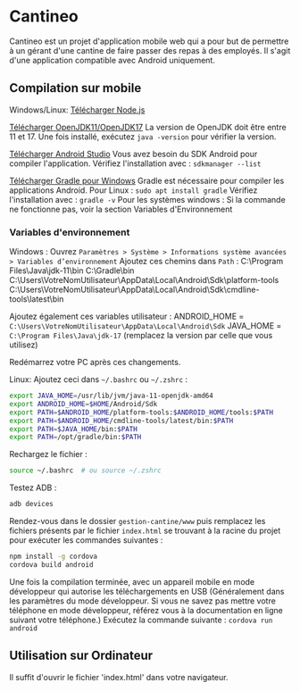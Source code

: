 # Cantineo

Cantineo est un projet d'application mobile web qui a pour but de permettre à un gérant d'une cantine de faire passer des repas à des employés.
Il s'agit d'une application compatible avec Android uniquement.

## Compilation sur mobile
Windows/Linux:
[Télécharger Node.js](https://nodejs.org/en/download)

[Télécharger OpenJDK11/OpenJDK17](https://adoptium.net/)
La version de OpenJDK doit être entre 11 et 17.
Une fois installé, exécutez `java -version` pour vérifier la version.

[Télécharger Android Studio](https://developer.android.com/studio)
Vous avez besoin du SDK Android pour compiler l'application.
Vérifiez l'installation avec : `sdkmanager --list`

[Télécharger Gradle pour Windows](https://gradle.org/install/)
Gradle est nécessaire pour compiler les applications Android.
Pour Linux : `sudo apt install gradle`
Vérifiez l'installation avec : `gradle -v`
Pour les systèmes windows : Si la commande ne fonctionne pas, voir la section Variables d'Environnement

### Variables d'environnement
Windows :
Ouvrez `Paramètres > Système > Informations système avancées > Variables d’environnement`
Ajoutez ces chemins dans `Path` :
C:\Program Files\Java\jdk-11\bin
C:\Gradle\bin
C:\Users\VotreNomUtilisateur\AppData\Local\Android\Sdk\platform-tools
C:\Users\VotreNomUtilisateur\AppData\Local\Android\Sdk\cmdline-tools\latest\bin

Ajoutez également ces variables utilisateur :
ANDROID_HOME = `C:\Users\VotreNomUtilisateur\AppData\Local\Android\Sdk`
JAVA_HOME = `C:\Program Files\Java\jdk-17` (remplacez la version par celle que vous utilisez)

Redémarrez votre PC après ces changements.

Linux:
Ajoutez ceci dans `~/.bashrc` ou `~/.zshrc` :
```sh
export JAVA_HOME=/usr/lib/jvm/java-11-openjdk-amd64
export ANDROID_HOME=$HOME/Android/Sdk
export PATH=$ANDROID_HOME/platform-tools:$ANDROID_HOME/tools:$PATH
export PATH=$ANDROID_HOME/cmdline-tools/latest/bin:$PATH
export PATH=$JAVA_HOME/bin:$PATH
export PATH=/opt/gradle/bin:$PATH
```

Rechargez le fichier :
```sh
source ~/.bashrc  # ou source ~/.zshrc
```

Testez ADB :
```sh
adb devices
```

Rendez-vous dans le dossier `gestion-cantine/www` puis remplacez les fichiers présents par le fichier `index.html` se trouvant à la racine du projet pour exécuter les commandes suivantes :
```sh
npm install -g cordova
cordova build android
```

Une fois la compilation terminée, avec un appareil mobile en mode développeur qui autorise les téléchargements en USB (Généralement dans les paramètres du mode développeur. Si vous ne savez pas mettre votre téléphone en mode développeur, référez vous à la documentation en ligne suivant votre téléphone.) Exécutez la commande suivante :
`cordova run android`

## Utilisation sur Ordinateur
Il suffit d'ouvrir le fichier 'index.html' dans votre navigateur.
